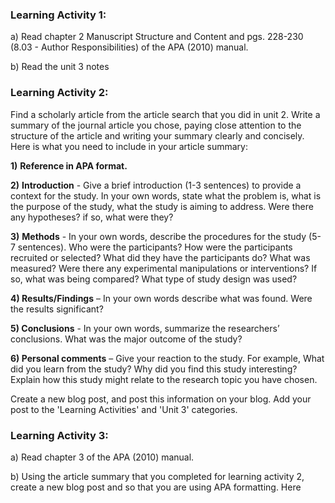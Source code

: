 ### Learning Activity 1:

a\) Read chapter 2 Manuscript Structure and Content and pgs. 228-230 \(8.03 - Author Responsibilities\) of the APA \(2010\) manual.

b\) Read the unit 3 notes

### Learning Activity 2:

Find a scholarly article from the article search that you did in unit 2.  Write a summary of the journal article you chose, paying close attention to the structure of the article and writing your summary clearly and concisely. Here is what you need to include in your article summary:

**1\)** **Reference in APA format.**

**2\)** **Introduction** - Give a brief introduction \(1-3 sentences\) to provide a context for the study. In your own words, state what the problem is, what is the purpose of the study, what the study is aiming to address.  Were there any hypotheses? if so, what were they?

**3\)** **Methods** - In your own words, describe the procedures for the study \(5-7 sentences\). Who were the participants? How were the participants recruited or selected?  What did they have the participants do?  What was measured? Were there any experimental manipulations or interventions? If so, what was being compared? What type of study design was used?

**4\) Results/Findings** – In your own words describe what was found. Were the results significant?

**5\) Conclusions** - In your own words, summarize the researchers’ conclusions. What was the major outcome of the study?

**6\) Personal comments** – Give your reaction to the study. For example,  What did you learn from the study? Why did you find this study interesting? Explain how this study might relate to the research topic you have chosen.

Create a new blog post, and post this information on your blog.  Add your post to the 'Learning Activities' and 'Unit 3' categories.

### Learning Activity 3: 

a\) Read chapter 3 of the APA \(2010\) manual. 

b\) Using the article summary that you completed for learning activity 2,  create a new blog post and  so that you are using APA formatting. Here  



